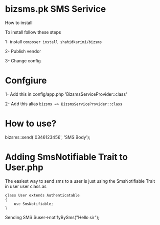 # bizsms.pk SMS Serivice

How to install

To install follow these steps

1- install `composer install shahidkarimi/bizsms`

2- Publish vendor

3- Change config


# Confgiure

1- Add this in config/app.php 'BizsmsServiceProvider::class'

2- Add this alias `bizsms => BizsmsServiceProvider::class`

# How to use?

bizsms::send('0346123456', 'SMS Body');

# Adding SmsNotifiable Trait to User.php
The easiest way to send sms to a user is just using the SmsNotifiable Trait in user user class as 

```
class User extends Authenticatable
{
    use SmsNotifiable;
}
```

Sending SMS
$user->notifyBySms("Hello sir");

